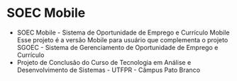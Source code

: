 # SOEC Mobile
* SOEC Mobile - Sistema de Oportunidade de Emprego e Currículo Mobile
Esse projeto é a versão Mobile para usuário que complementa o projeto SGOEC - Sistema de Gerenciamento de Oportunidade de Emprego e Currículo
* Projeto de Conclusão do Curso de Tecnologia em Análise e Desenvolvimento de Sistemas - UTFPR - Câmpus Pato Branco
